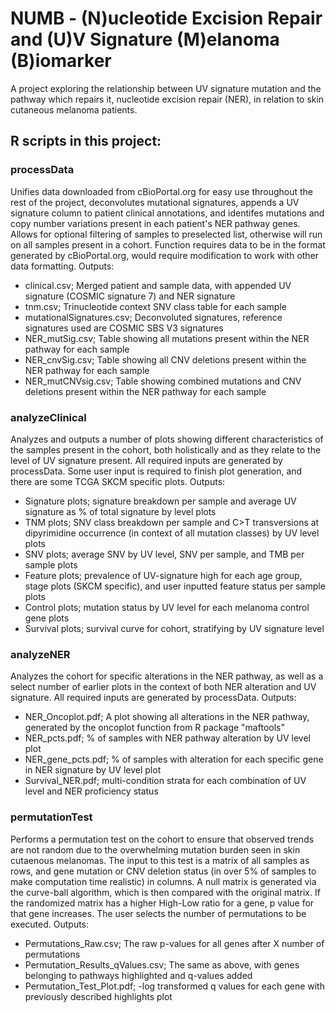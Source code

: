 # NUMB - (N)ucleotide Excision Repair and (U)V Signature (M)elanoma (B)iomarker 

A project exploring the relationship between UV signature mutation and the pathway which repairs it, nucleotide excision repair (NER), in relation to skin cutaneous melanoma patients.

## R scripts in this project:

### processData
Unifies data downloaded from cBioPortal.org for easy use throughout the rest of the project, deconvolutes mutational signatures, appends a UV signature column to patient clinical annotations, and identifes mutations and copy number variations present in each patient's NER pathway genes.  Allows for optional filtering of samples to preselected list, otherwise will run on all samples present in a cohort.  Function requires data to be in the format generated by cBioPortal.org, would require modification to work with other data formatting.  Outputs:
- clinical.csv; Merged patient and sample data, with appended UV signature (COSMIC signature 7) and NER signature
- tnm.csv; Trinucleotide context SNV class table for each sample
- mutationalSignatures.csv; Deconvoluted signatures, reference signatures used are COSMIC SBS V3 signatures
- NER_mutSig.csv; Table showing all mutations present within the NER pathway for each sample
- NER_cnvSig.csv; Table showing all CNV deletions present within the NER pathway for each sample
- NER_mutCNVsig.csv; Table showing combined mutations and CNV deletions present within the NER pathway for each sample

### analyzeClinical
Analyzes and outputs a number of plots showing different characteristics of the samples present in the cohort, both holistically and as they relate to the level of UV signature present.  All required inputs are generated by processData.  Some user input is required to finish plot generation, and there are some TCGA SKCM specific plots.  Outputs:
- Signature plots; signature breakdown per sample and average UV signature as % of total signature by level plots
- TNM plots; SNV class breakdown per sample and C>T transversions at dipyrimidine occurrence (in context of all mutation classes) by UV level plots
- SNV plots; average SNV by UV level, SNV per sample, and TMB per sample plots
- Feature plots; prevalence of UV-signature high for each age group, stage plots (SKCM specific), and user inputted feature status per sample plots
- Control plots; mutation status by UV level for each melanoma control gene plots
- Survival plots; survival curve for cohort, stratifying by UV signature level

### analyzeNER
Analyzes the cohort for specific alterations in the NER pathway, as well as a select number of earlier plots in the context of both NER alteration and UV signature.  All required inputs are generated by processData.  Outputs: 
- NER_Oncoplot.pdf; A plot showing all alterations in the NER pathway, generated by the oncoplot function from R package "maftools"
- NER_pcts.pdf; % of samples with NER pathway alteration by UV level plot
- NER_gene_pcts.pdf; % of samples with alteration for each specific gene in NER signature by UV level plot
- Survival_NER.pdf; multi-condition strata for each combination of UV level and NER proficiency status

### permutationTest
Performs a permutation test on the cohort to ensure that observed trends are not random due to the overwhelming mutation burden seen in skin cutaenous melanomas.  The input to this test is a matrix of all samples as rows, and gene mutation or CNV deletion status (in over 5% of samples to make computation time realistic) in columns. A null matrix is generated via the curve-ball algorithm, which is then compared with the original matrix.  If the randomized matrix has a higher High-Low ratio for a gene, p value for that gene increases.  The user selects the number of permutations to be executed.  Outputs:
- Permutations_Raw.csv; The raw p-values for all genes after X number of permutations
- Permutation_Results_qValues.csv; The same as above, with genes belonging to pathways highlighted and q-values added
- Permutation_Test_Plot.pdf; -log transformed q values for each gene with previously described highlights plot

